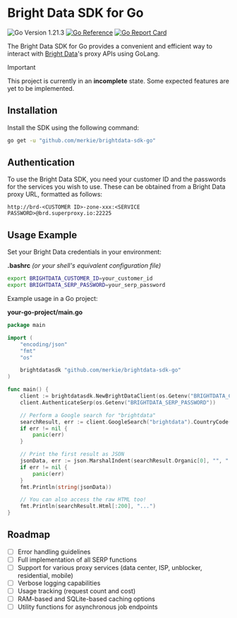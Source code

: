 # Bright Data SDK for Go

![Go Version 1.21.3](https://img.shields.io/badge/Go-1.21.3-blue)
[![Go Reference](https://pkg.go.dev/badge/github.com/merkie/brightdata-sdk-go.svg)](https://pkg.go.dev/github.com/merkie/brightdata-sdk-go)
[![Go Report Card](https://goreportcard.com/badge/github.com/merkie/brightdata-sdk-go)](https://goreportcard.com/report/github.com/merkie/brightdata-sdk-go)

The Bright Data SDK for Go provides a convenient and efficient way to interact with [Bright Data](https://brightdata.com/)'s proxy APIs using GoLang.

> [!IMPORTANT]
> This project is currently in an **incomplete** state. Some expected features are yet to be implemented.

## Installation

Install the SDK using the following command:

```bash
go get -u "github.com/merkie/brightdata-sdk-go"
```

## Authentication

To use the Bright Data SDK, you need your customer ID and the passwords for the services you wish to use. These can be obtained from a Bright Data proxy URL, formatted as follows:

```
http://brd-<CUSTOMER ID>-zone-xxx:<SERVICE PASSWORD>@brd.superproxy.io:22225
```

## Usage Example

Set your Bright Data credentials in your environment:

**.bashrc** *(or your shell's equivalent configuration file)*
```bash
export BRIGHTDATA_CUSTOMER_ID=your_customer_id
export BRIGHTDATA_SERP_PASSWORD=your_serp_password
```

Example usage in a Go project:

**your-go-project/main.go**
```go
package main

import (
	"encoding/json"
	"fmt"
	"os"

	brightdatasdk "github.com/merkie/brightdata-sdk-go"
)

func main() {
	client := brightdatasdk.NewBrightDataClient(os.Getenv("BRIGHTDATA_CUSTOMER_ID"))
	client.AuthenticateSerp(os.Getenv("BRIGHTDATA_SERP_PASSWORD"))

	// Perform a Google search for "brightdata"
	searchResult, err := client.GoogleSearch("brightdata").CountryCode("us").Lang("en").Execute()
	if err != nil {
		panic(err)
	}

	// Print the first result as JSON
	jsonData, err := json.MarshalIndent(searchResult.Organic[0], "", "  ")
	if err != nil {
		panic(err)
	}
	fmt.Println(string(jsonData))

	// You can also access the raw HTML too!
	fmt.Println(searchResult.Html[:200], "...")
}
```

## Roadmap

- [ ] Error handling guidelines
- [ ] Full implementation of all SERP functions
- [ ] Support for various proxy services (data center, ISP, unblocker, residential, mobile)
- [ ] Verbose logging capabilities
- [ ] Usage tracking (request count and cost)
- [ ] RAM-based and SQLite-based caching options
- [ ] Utility functions for asynchronous job endpoints
